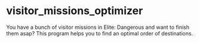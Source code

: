 # visitor_missions_optimizer
You have a bunch of visitor missions in Elite: Dangerous and want to finish them asap? This program helps you to find an optimal order of destinations.
